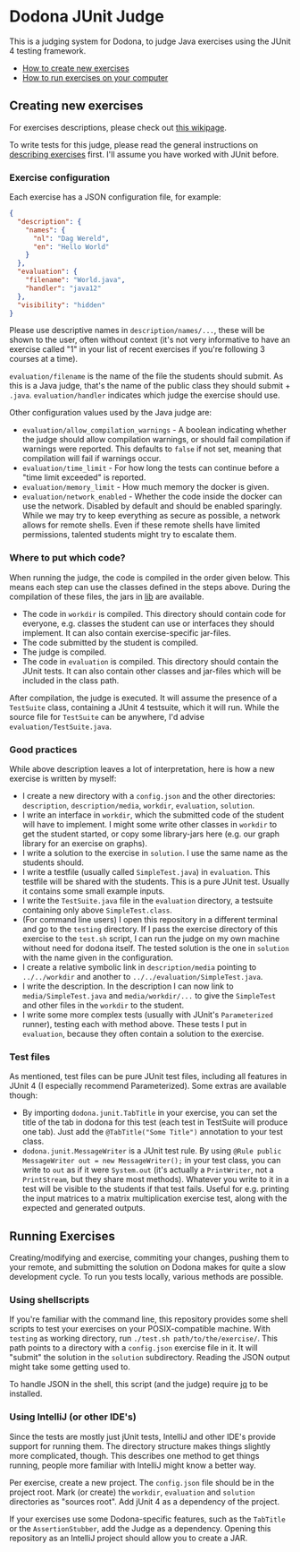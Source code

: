 
# Dodona JUnit Judge

This is a judging system for Dodona, to judge Java exercises using the JUnit 4 testing framework.

- [How to create new exercises](#creating-new-exercises)
- [How to run exercises on your computer](#running-exercises)

## Creating new exercises

For exercises descriptions, please check out [this wikipage](https://dodona-edu.github.io/nl/references/exercise-description/).

To write tests for this judge, please read the general instructions on [describing exercises](https://dodona-edu.github.io/en/guides/new-exercise-repo/) first. I'll assume you have worked with JUnit before.

### Exercise configuration

Each exercise has a JSON configuration file, for example:

```json
{
  "description": {
    "names": {
      "nl": "Dag Wereld",
      "en": "Hello World"
    }
  },
  "evaluation": {
    "filename": "World.java",
    "handler": "java12"
  },
  "visibility": "hidden"
}
```

Please use descriptive names in `description/names/...`, these will be shown to the user, often without context (it's not very informative to have an exercise called "1" in your list of recent exercises if you're following 3 courses at a time).

`evaluation/filename` is the name of the file the students should submit. As this is a Java judge, that's the name of the public class they should submit + `.java`. `evaluation/handler` indicates which judge the exercise should use.

Other configuration values used by the Java judge are:
- `evaluation/allow_compilation_warnings` - A boolean indicating whether the judge should allow compilation warnings, or should fail compilation if warnings were reported. This defaults to `false` if not set, meaning that compilation will fail if warnings occur.
- `evaluation/time_limit` - For how long the tests can continue before a "time limit exceeded" is reported.
- `evaluation/memory_limit` - How much memory the docker is given.
- `evaluation/network_enabled` - Whether the code inside the docker can use the network. Disabled by default and should be enabled sparingly. While we may try to keep everything as secure as possible, a network allows for remote shells. Even if these remote shells have limited permissions, talented students might try to escalate them.

### Where to put which code?

When running the judge, the code is compiled in the order given below. This means each step can use the classes defined in the steps above. During the compilation of these files, the jars in [lib](lib) are available.

- The code in `workdir` is compiled. This directory should contain code for everyone, e.g. classes the student can use or interfaces they should implement. It can also contain exercise-specific jar-files.
- The code submitted by the student is compiled.
- The judge is compiled.
- The code in `evaluation` is compiled. This directory should contain the JUnit tests. It can also contain other classes and jar-files which will be included in the class path.

After compilation, the judge is executed. It will assume the presence of a `TestSuite` class, containing a JUnit 4 testsuite, which it will run. While the source file for `TestSuite` can be anywhere, I'd advise `evaluation/TestSuite.java`.

### Good practices

While above description leaves a lot of interpretation, here is how a new exercise is written by myself:

- I create a new directory with a `config.json` and the other directories: `description`, `description/media`, `workdir`, `evaluation`, `solution`.
- I write an interface in `workdir`, which the submitted code of the student will have to implement. I might some write other classes in `workdir` to get the student started, or copy some library-jars here (e.g. our graph library for an exercise on graphs).
- I write a solution to the exercise in `solution`. I use the same name as the students should.
- I write a testfile (usually called `SimpleTest.java`) in `evaluation`. This testfile will be shared with the students. This is a pure JUnit test. Usually it contains some small example inputs.
- I write the `TestSuite.java` file in the `evaluation` directory, a testsuite containing only above `SimpleTest.class`.
- (For command line users) I open this repository in a different terminal and go to the `testing` directory. If I pass the exercise directory of this exercise to the `test.sh` script, I can run the judge on my own machine without need for dodona itself. The tested solution is the one in `solution` with the name given in the configuration.
- I create a relative symbolic link in `description/media` pointing to `../../workdir` and another to `../../evaluation/SimpleTest.java`.
- I write the description. In the description I can now link to `media/SimpleTest.java` and `media/workdir/...` to give the `SimpleTest` and other files in the `workdir` to the student.
- I write some more complex tests (usually with JUnit's `Parameterized` runner), testing each with method above. These tests I put in `evaluation`, because they often contain a solution to the exercise.

### Test files

As mentioned, test files can be pure JUnit test files, including all features in JUnit 4 (I especially recommend Parameterized). Some extras are available though:

- By importing `dodona.junit.TabTitle` in your exercise, you can set the title of the tab in dodona for this test (each test in TestSuite will produce one tab). Just add the `@TabTitle("Some Title")` annotation to your test class.
- `dodona.junit.MessageWriter` is a JUnit test rule. By using `@Rule public MessageWriter out = new MessageWriter();` in your test class, you can write to `out` as if it were `System.out` (it's actually a `PrintWriter`, not a `PrintStream`, but they share most methods). Whatever you write to it in a test will be visible to the students if that test fails. Useful for e.g. printing the input matrices to a matrix multiplication exercise test, along with the expected and generated outputs.

## Running Exercises

Creating/modifying and exercise, commiting your changes, pushing them to your remote, and submitting the solution on Dodona makes for quite a slow development cycle. To run you tests locally, various methods are possible.

### Using shellscripts

If you're familiar with the command line, this repository provides some shell scripts to test your exercises on your POSIX-compatible machine. With `testing` as working directory, run `./test.sh path/to/the/exercise/`. This path points to a directory with a `config.json` exercise file in it. It will "submit" the solution in the `solution` subdirectory. Reading the JSON output might take some getting used to.

To handle JSON in the shell, this script (and the judge) require [jq](https://stedolan.github.io/jq/) to be installed.

### Using IntelliJ (or other IDE's)

Since the tests are mostly just jUnit tests, IntelliJ and other IDE's provide support for running them. The directory structure makes things slightly more complicated, though. This describes one method to get things running, people more familiar with IntelliJ might know a better way.

Per exercise, create a new project. The `config.json` file should be in the project root. Mark (or create) the `workdir`, `evaluation` and `solution` directories as "sources root". Add jUnit 4 as a dependency of the project.

If your exercises use some Dodona-specific features, such as the `TabTitle` or the `AssertionStubber`, add the Judge as a dependency. Opening this repository as an IntelliJ project should allow you to create a JAR.
